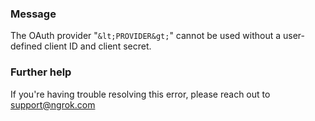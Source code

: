 
### Message
The OAuth provider "`&lt;PROVIDER&gt;`" cannot be used without a user-defined client ID and client secret.

### Further help
If you're having trouble resolving this error, please reach out to [support@ngrok.com](mailto:support@ngrok.com?subject=Help%20with%20ERR_NGROK_5535)

